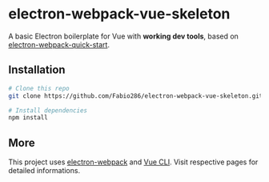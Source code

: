 # electron-webpack-vue-skeleton

A basic Electron boilerplate for Vue with **working dev tools**, based on [electron-webpack-quick-start](https://github.com/electron-userland/electron-webpack-quick-start).

## Installation

``` bash
# Clone this repo
git clone https://github.com/Fabio286/electron-webpack-vue-skeleton.git

# Install dependencies
npm install
```

## More

This project uses [electron-webpack](https://webpack.electron.build/) and [Vue CLI](https://cli.vuejs.org/). Visit respective pages for detailed informations.

